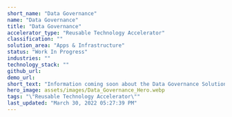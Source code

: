 ```yaml
---
short_name: "Data Governance"
name: "Data Governance"
title: "Data Governance"
accelerator_type: "Reusable Technology Accelerator"
classification: ""
solution_area: "Apps & Infrastructure"
status: "Work In Progress"
industries: ""
technology_stack: ""
github_url: 
demo_url: 
short_text: "Information coming soon about the Data Governance Solution Accelerator"
hero_image: assets/images/Data_Governance_Hero.webp
tags: "\"Reusable Technology Accelerator\""
last_updated: "March 30, 2022 05:27:39 PM"
---
```

